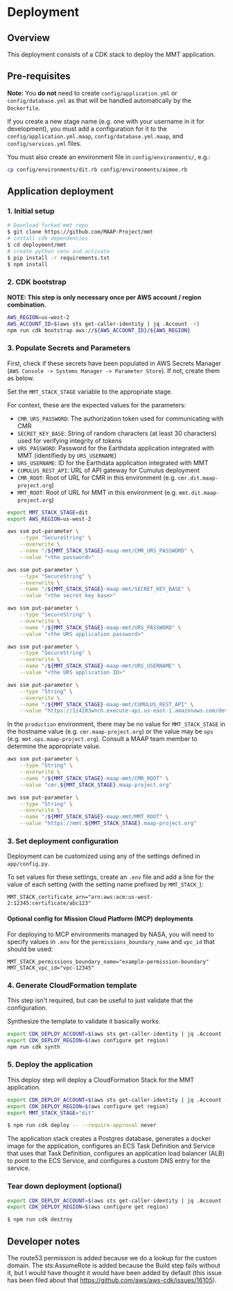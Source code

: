 # Deployment

## Overview

This deployment consists of a CDK stack to deploy the MMT application.

## Pre-requisites

**Note:** You **do not** need to create `config/application.yml` or `config/database.yml` as that will be handled automatically by the `Dockerfile`.

If you create a new stage name (e.g. one with your username in it for development), you must add a configuration for it to the `config/application.yml.maap`, `config/database.yml.maap`, and `config/services.yml` files.

You must also create an environment file in `config/environments/`, e.g.:

```bash
cp config/environments/dit.rb config/environments/aimee.rb
```

## Application deployment

### 1. Initial setup

```bash
# Download forked mmt repo
$ git clone https://github.com/MAAP-Project/mmt
# install cdk dependencies
$ cd deployment/mmt
# create python venv and activate
$ pip install -r requirements.txt
$ npm install
```

### 2. CDK bootstrap

**NOTE: This step is only necessary once per AWS account / region combination.**

```bash
AWS_REGION=us-west-2
AWS_ACCOUNT_ID=$(aws sts get-caller-identity | jq .Account -r)
npm run cdk bootstrap aws://${AWS_ACCOUNT_ID}/${AWS_REGION}
```

### 3. Populate Secrets and Parameters

First, check if these secrets have been populated in AWS Secrets Manager (`AWS Console -> Systems Manager -> Parameter Store`). If not, create them as below.

Set the `MMT_STACK_STAGE` variable to the appropriate stage.

For context, these are the expected values for the parameters:

- `CMR_URS_PASSWORD`: The authorization token used for communicating with CMR
- `SECRET_KEY_BASE`: String of random characters (at least 30 characters) used for verifying integrity of tokens
- `URS_PASSWORD`: Password for the Earthdata application integrated with MMT (identifiedy by `URS_USERNAME`)
- `URS_USERNAME`: ID for the Earthdata application integrated with MMT
- `CUMULUS_REST_API`: URL of API gateway for Cumulus deployment
- `CMR_ROOT`: Root of URL for CMR in this environment (e.g. `cmr.dit.maap-project.org`)
- `MMT_ROOT`: Root of URL for MMT in this environment (e.g. `mmt.dit.maap-project.org`)

```bash
export MMT_STACK_STAGE=dit
export AWS_REGION=us-west-2

aws ssm put-parameter \
    --type "SecureString" \
    --overwrite \
    --name "/${MMT_STACK_STAGE}-maap-mmt/CMR_URS_PASSWORD" \
    --value "<the password>"

aws ssm put-parameter \
    --type "SecureString" \
    --overwrite \
    --name "/${MMT_STACK_STAGE}-maap-mmt/SECRET_KEY_BASE" \
    --value "<the secret key base>"

aws ssm put-parameter \
    --type "SecureString" \
    --overwrite \
    --name "/${MMT_STACK_STAGE}-maap-mmt/URS_PASSWORD" \
    --value "<the URS application password>"

aws ssm put-parameter \
    --type "SecureString" \
    --overwrite \
    --name "/${MMT_STACK_STAGE}-maap-mmt/URS_USERNAME" \
    --value "<the URS application ID>"

aws ssm put-parameter \
    --type "String" \
    --overwrite \
    --name "/${MMT_STACK_STAGE}-maap-mmt/CUMULUS_REST_API" \
    --value "https://1i4283wnch.execute-api.us-east-1.amazonaws.com/dev/"
```

In the `production` environment, there may be no value for `MMT_STACK_STAGE` in the hostname value (e.g. `cmr.maap-project.org`) or the value may be `ops` (e.g. `mmt.ops.maap-project.org`). Consult a MAAP team member to determine the appropriate value.

```bash
aws ssm put-parameter \
    --type "String" \
    --overwrite \
    --name "/${MMT_STACK_STAGE}-maap-mmt/CMR_ROOT" \
    --value "cmr.${MMT_STACK_STAGE}.maap-project.org"

aws ssm put-parameter \
    --type "String" \
    --overwrite \
    --name "/${MMT_STACK_STAGE}-maap-mmt/MMT_ROOT" \
    --value "https://mmt.${MMT_STACK_STAGE}.maap-project.org"
```

### 3. Set deployment configuration

Deployment can be customized using any of the settings defined in `app/config.py`.

To set values for these settings, create an `.env` file and add a line for the value of
each setting (with the setting name prefixed by `MMT_STACK_`):

```env
MMT_STACK_certificate_arn="arn:aws:acm:us-west-2:12345:certificate/abc123"
```

#### Optional config for Mission Cloud Platform (MCP) deployments

For deploying to MCP environments managed by NASA, you will need to specify values in `.env` for the `permissions_boundary_name` and `vpc_id` that should be used:

```env
MMT_STACK_permissions_boundary_name="example-permission-boundary"
MMT_STACK_vpc_id="vpc-12345"
```

### 4. Generate CloudFormation template

This step isn't required, but can be useful to just validate that the configuration.

Synthesize the template to validate it basically works.

```bash
export CDK_DEPLOY_ACCOUNT=$(aws sts get-caller-identity | jq .Account -r)
export CDK_DEPLOY_REGION=$(aws configure get region)
npm run cdk synth
```

### 5. Deploy the application

This deploy step will deploy a CloudFormation Stack for the MMT application.

```bash
export CDK_DEPLOY_ACCOUNT=$(aws sts get-caller-identity | jq .Account -r)
export CDK_DEPLOY_REGION=$(aws configure get region)
export MMT_STACK_STAGE="dit"

$ npm run cdk deploy -- --require-approval never
```

The application stack creates a Postgres database, generates a docker image for the application, configures an ECS Task Definition and Service that uses that Task Definition, configures an application load balancer (ALB) to point to the ECS Service, and configures a custom DNS entry for the service.

### Tear down deployment (optional)

```bash
export CDK_DEPLOY_ACCOUNT=$(aws sts get-caller-identity | jq .Account -r)
export CDK_DEPLOY_REGION=$(aws configure get region)

$ npm run cdk destroy
```

## Developer notes

The route53 permission is added because we do a lookup for the custom domain. The sts:AssumeRote is added
because the Build step fails without it, but I would have
thought it would have been added by default (this issue has been filed about that https://github.com/aws/aws-cdk/issues/16105).
